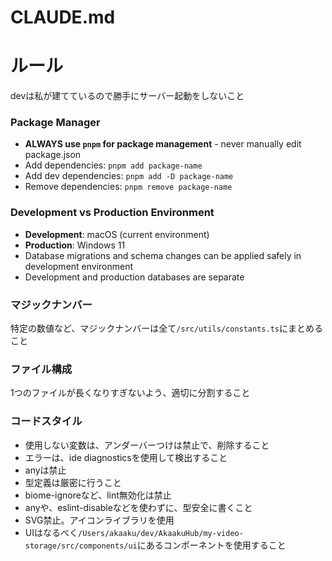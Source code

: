 # CLAUDE.md

# ルール
devは私が建てているので勝手にサーバー起動をしないこと

### Package Manager
- **ALWAYS use `pnpm` for package management** - never manually edit package.json
- Add dependencies: `pnpm add package-name`
- Add dev dependencies: `pnpm add -D package-name`
- Remove dependencies: `pnpm remove package-name`

### Development vs Production Environment
- **Development**: macOS (current environment)
- **Production**: Windows 11 
- Database migrations and schema changes can be applied safely in development environment
- Development and production databases are separate

### マジックナンバー
特定の数値など、マジックナンバーは全て`/src/utils/constants.ts`にまとめること

### ファイル構成
1つのファイルが長くなりすぎないよう、適切に分割すること

### コードスタイル
- 使用しない変数は、アンダーバーつけは禁止で、削除すること
- エラーは、ide diagnosticsを使用して検出すること
- anyは禁止
- 型定義は厳密に行うこと
- biome-ignoreなど、lint無効化は禁止
- anyや、eslint-disableなどを使わずに、型安全に書くこと
- SVG禁止。アイコンライブラリを使用
- UIはなるべく`/Users/akaaku/dev/AkaakuHub/my-video-storage/src/components/ui`にあるコンポーネントを使用すること